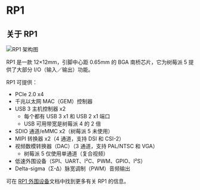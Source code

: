 # RP1

## 关于 RP1

![RP1 架构图](https://www.raspberrypi.com/documentation/microcontrollers/images/rp1.jpg)

RP1 是一款 12×12mm，引脚中心距 0.65mm 的 BGA 南桥芯片，它为树莓派 5 提供了大部分 I/O（输入／输出）功能。

RP1 可提供：

* PCIe 2.0 x4
* 千兆以太网 MAC（GEM）控制器
* USB 3 主机控制器 x2
  * 每个都有 USB 3 x1 和 USB 2 x1 端口
  * USB 可用带宽是树莓派 4 的 2 倍
* SDIO 通道/eMMC x2（树莓派 5 未使用）
* MIPI 转换器 x2（4 通道，支持 DSI 和 CSI-2）
* 视频数模转换器（DAC）（3 通道，支持 PAL/NTSC 和 VGA）
  * 树莓派 5 仅使用单通道（复合视频）
* 低速外围设备（SPI、UART、I²C、PWM、GPIO、I²S）
* Delta-sigma（Σ-Δ）脉宽调制（PWM）音频输出

可在 [RP1 外围设备](https://datasheets.raspberrypi.com/rp1/rp1-peripherals.pdf?_gl=1*1ldjb52*_ga*ODAwMTM3MTg4LjE3MTc1NzY1NTQ.*_ga_22FD70LWDS*MTcyMjUyNTM0MC43OC4xLjE3MjI1MjUzNzIuMC4wLjA.)文档中找到更多有关 RP1 的信息。
